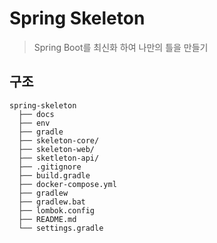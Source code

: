 # Spring Skeleton
> Spring Boot를 최신화 하여 나만의 틀을 만들기

## 구조
```
spring-skeleton
  ├── docs
  ├── env
  ├── gradle
  ├── skeleton-core/
  ├── skeleton-web/
  ├── sketleton-api/
  ├── .gitignore
  ├── build.gradle
  ├── docker-compose.yml
  ├── gradlew
  ├── gradlew.bat
  ├── lombok.config
  ├── README.md
  └── settings.gradle
```